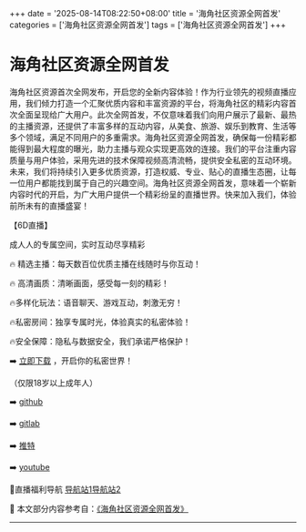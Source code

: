 +++
date = '2025-08-14T08:22:50+08:00'
title = '海角社区资源全网首发'
categories = ['海角社区资源全网首发']
tags = ['海角社区资源全网首发']
+++

# 海角社区资源全网首发

海角社区资源首次全网发布，开启您的全新内容体验！作为行业领先的视频直播应用，我们倾力打造一个汇聚优质内容和丰富资源的平台，将海角社区的精彩内容首次全面呈现给广大用户。此次全网首发，不仅意味着我们向用户展示了最新、最热的主播资源，还提供了丰富多样的互动内容，从美食、旅游、娱乐到教育、生活等多个领域，满足不同用户的多重需求。海角社区资源全网首发，确保每一份精彩都能得到最大程度的曝光，助力主播与观众实现更高效的连接。我们的平台注重内容质量与用户体验，采用先进的技术保障视频高清流畅，提供安全私密的互动环境。未来，我们将持续引入更多优质资源，打造权威、专业、贴心的直播生态圈，让每一位用户都能找到属于自己的兴趣空间。海角社区资源全网首发，意味着一个崭新内容时代的开启，为广大用户提供一个精彩纷呈的直播世界。快来加入我们，体验前所未有的直播盛宴！

【6D直播】

成人人的专属空间，实时互动尽享精彩

🔥 精选主播：每天数百位优质主播在线随时与你互动！

🔥 高清画质：清晰画面，感受每一刻的精彩！

🔥多样化玩法：语音聊天、游戏互动，刺激无穷！

🔥私密房间：独享专属时光，体验真实的私密体验！

🔥安全保障：隐私与数据安全，我们承诺严格保护！

➡️ [立即下载](https://down123.s3.ap-east-1.amazonaws.com/down/down.html?channelCode=blog) ，开启你的私密世界！

（仅限18岁以上成年人）

➡️ [github](https://aldult-live.github.io/)

➡️ [gitlab](https://seo-09598d.gitlab.io/)

➡️ [推特](https://x.com/wegame33)

➡️ [youtube](https://www.youtube.com/@6Dlive)

🔞直播福利导航   [导航站1](https://webstack-86085a.gitlab.io/)[导航站2](https://onlygit123-2.github.io/)


📘 本文部分内容参考自：[《海角社区资源全网首发》](https://webstack-hugo-19.pages.dev/)

---
